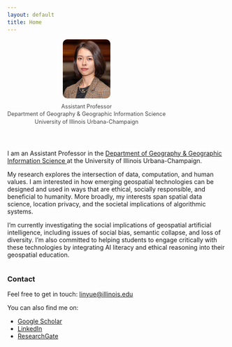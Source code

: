 ```yaml
---
layout: default
title: Home
---
```


<div style="display: flex; align-items: flex-start; gap: 40px; margin-bottom: 1.5em; flex-wrap: wrap;">
  <div style="text-align: center; flex-shrink: 0;">
    <img src="assets/photo.jpeg" alt="Yue Lin" 
         style="border-radius: 10px; width: 120px; max-width: 30%; height: auto;" />
    <div style="margin-top: 0.5em; font-size: 0.9em; color: #444; line-height: 1.4;">
      Assistant Professor <br>
      Department of Geography & Geographic Information Science <br>
      University of Illinois Urbana-Champaign
    </div>
  </div>
  
  <div style="flex: 1; min-width: 250px;">
    <p>
      I am an Assistant Professor in the 
      <a href="https://ggis.illinois.edu/" target="_blank">
        Department of Geography & Geographic Information Science
      </a> 
      at the University of Illinois Urbana-Champaign.
    </p>
    <p>
      My research explores the intersection of data, computation, and human values. I am interested in how emerging geospatial technologies can be designed and used in ways that are ethical, socially responsible, and beneficial to humanity. More broadly, my interests span spatial data science, location privacy, and the societal implications of algorithmic systems.
    </p>
    <p>
      I’m currently investigating the social implications of geospatial artificial intelligence, including issues of social bias, semantic collapse, and loss of diversity. I’m also committed to helping students to engage critically with these technologies by integrating AI literacy and ethical reasoning into their geospatial education.
    </p>
  </div>
</div>

### Contact

Feel free to get in touch: <a href="mailto:linyue@illinois.edu">linyue@illinois.edu</a>  

You can also find me on:  
- [Google Scholar](https://scholar.google.com/citations?user=Pssz3IgAAAAJ&hl=en)  
- [LinkedIn](https://www.linkedin.com/in/yue-lin-9536b019b/)  
- [ResearchGate](https://www.researchgate.net/profile/Yue-Lin-14)
